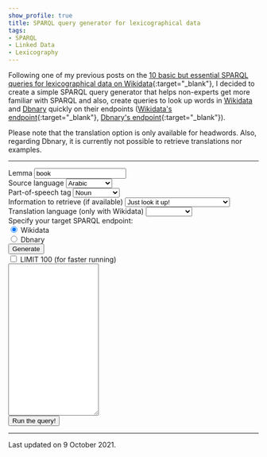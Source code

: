 ```yaml
---
show_profile: true
title: SPARQL query generator for lexicographical data
tags:
- SPARQL
- Linked Data
- Lexicography
---
```



Following one of my previous posts on the [10 basic but essential SPARQL queries for lexicographical data on Wikidata](https://sinaahmadi.github.io/posts/10-essential-sparql-queries-for-lexicographical-data-on-wikidata.html){:target="_blank"}, I decided to create a simple SPARQL query generator that helps non-experts get more familiar with SPARQL and also, create queries to look up words in [Wikidata](https://www.wikidata.org/) and [Dbnary](http://kaiko.getalp.org/about-dbnary/) quickly on their endpoints ([Wikidata's endpoint](https://query.wikidata.org/){:target="_blank"}, [Dbnary's endpoint](http://kaiko.getalp.org/sparql){:target="_blank"}).

Please note that the translation option is only available for headwords. Also, regarding Dbnary, it is currently not possible to retrieve translations nor examples.

<hr />

<form>
  <div class="row">
    <div class="col">
      <label for="lemma">Lemma</label>
      <input type="text" class="form-control" placeholder="lemma" id="lemma" maxlength="15" name="lemma" id="lemma" value="book">
    </div>
    <div class="col">
        <div class="form-group">
          <label for="source_language">Source language</label>
          <select class="form-control" id="source_language" name="source_language">
             <option value="ar">Arabic</option>
             <option value="bn">Bengali</option>
             <option value="de">German</option>
             <option value="en">English</option>
             <option value="es">Spanish</option>
             <option value="ff">Fula</option>
             <option value="fr">French</option>
             <option value="hi">Hindi</option>
             <option value="id">Indonesian</option>
             <option value="it">Italian</option>
             <option value="ja">Japanese</option>
             <option value="jv">Javanese</option>
             <option value="pa">Punjabi</option>
             <option value="pt">Portuguese</option>
             <option value="ru">Russian</option>
             <option value="tr">Turkish</option>
             <option value="ur">Urdu</option>
             <option value="vi">Vietnamese</option>
             <option value="zh">Chinese</option>
          </select>
        </div>
    </div>
    <div class="col">
        <div class="form-group">
          <label for="part_of_speech_tag">Part-of-speech tag</label>
          <select class="form-control" id="part_of_speech_tag" name="part_of_speech_tag">
            <option>Noun</option>
            <option>Pronoun</option>
            <option>Verb</option>
            <option>Adverb</option>
            <option>Adjective</option>
            <option>Quantitative</option>
            <option>Interjection</option>
            <option>Preposition</option>
            <option>Article</option>
            <option>Conjunction</option>            
          </select>
        </div>
    </div>
  </div>
  
  <div class="row">
    <div class="col">
        <div class="form-group">
          <label for="information_categories">Information to retrieve (if available)</label>
          <select class="form-control" id="information_categories" name="information_categories">
            <option value="1">Just look it up!</option>
            <option value="2">Senses</option>
            <option value="3">Senses & Definitions</option>
            <option value="4">Senses, Definitions & Examples</option>
          </select>
        </div>
    </div>
    <div class="col">
        <div class="form-group">
          <label for="translation_languages">Translation language (only with Wikidata)</label>
          <select class="form-control" id="translation_languages" name="translation_languages">
            <option value="null"></option>
             <option value="ar">Arabic</option>
             <option value="bn">Bengali</option>
             <option value="de">German</option>
             <option value="en">English</option>
             <option value="es">Spanish</option>
             <option value="ff">Fula</option>
             <option value="fr">French</option>
             <option value="hi">Hindi</option>
             <option value="id">Indonesian</option>
             <option value="it">Italian</option>
             <option value="ja">Japanese</option>
             <option value="jv">Javanese</option>
             <option value="pa">Punjabi</option>
             <option value="pt">Portuguese</option>
             <option value="ru">Russian</option>
             <option value="tr">Turkish</option>
             <option value="ur">Urdu</option>
             <option value="vi">Vietnamese</option>
             <option value="zh">Chinese</option>
          </select>
        </div>
    </div>
  </div>

  <div class="form-group">
    <label for="exampleFormControlSelect2">Specify your target SPARQL endpoint: </label>
  	<div class="form-check form-check-inline">
  	  <input class="form-check-input" type="radio" name="target_SPARQL" id="Wikidata" checked>
  	  <label class="form-check-label" for="Wikidata">Wikidata</label>
  	</div>
  	<div class="form-check form-check-inline">
  	  <input class="form-check-input" type="radio" name="target_SPARQL" id="Dbnary">
  	  <label class="form-check-label" for="Dbnary">Dbnary</label>
  	</div>
  </div>

  <div class="form-group">
    <div class="row">
        <div class="col">
          <button type="button" class="btn btn-primary" onclick="generateQuery()" id="generate_query">Generate</button>
        </div>
        <div class="col">
      	  <div class="form-check">
      	    <input type="checkbox" class="form-check-input" id="limit_100" name="limit_100">
      	    <label class="form-check-label" for="limit_100">LIMIT 100 (for faster running)</label>
      	  </div>
    	</div>
    </div>
  </div>  

  <div class="form-group">
    <!-- <label for="generated_sparql_query">Generated SPARQL query</label> -->
    <textarea class="form-control bg-light" id="generated_sparql_query" rows="20" name="generated_sparql_query"></textarea>
  </div>
  <button type="button" class="btn btn-primary" id="run_query" onclick="runQuery()">Run the query!</button>
  
</form>

<script>
  // https://www.wikidata.org/wiki/Help:Wikimedia_language_codes/lists/all
  // https://w.wiki/4ZAZ
  var languages_wiki = {
    'ar': 'Q13955', // Arabic
    'bn': 'Q9610', // Bengali
    'de': 'Q188', // German
    'en': 'Q1860', // English
    'es': 'Q1321', // Spanish
    'ff': 'Q33454', // Fula
    'fr': 'Q150', // French
    'hi': 'Q1568', // Hindi
    'id': 'Q9240', // Indonesian
    'it': 'Q652', // Italian
    'ja': 'Q5287', // Japanese
    'jv': 'Q33549', // Javanese
    'pa': 'Q58635', // Punjabi
    'pt': 'Q5146', // Portuguese
    'ru': 'Q7737', // Russian
    'tr': 'Q256', // Turkish
    'ur': 'Q1617', // Urdu
    'vi': 'Q9199', // Vietnamese
    'zh': 'Q9192', // Chinese
  };

  var languages_dbnary = {
    "en": "en",
    "fr": "fr",
    "es": "es",
    "pt": "pt",
    "de": "de",
    "it": "it"
  };

  var posTags = {
    'Noun': 'Q1084',
    'Pronoun': 'Q36224',
    'Verb': 'Q24905',
    'Adverb': 'Q380057',
    'Adjective': 'Q34698',
    'Quantitative': 'Q21087400',
    'Interjection': 'Q83034',
    'Preposition': 'Q4833830',
    'Article': 'Q103184',
    'Conjunction': 'Q36484'
  };
       

  // Queries for Wikidata
  var values = "\n\tVALUES ?word {'book'@GLWSSA}";

  var queryBasicWiki = "SELECT * WHERE {VALUESTOBEADDEDHERE\n\t?l a ontolex:LexicalEntry ;\n\t\tdct:language wd:LNGCDE ;\n\t\tontolex:lexicalForm ?form ;\n\t\twikibase:lexicalCategory wd:POSTAG ;\n\t\twikibase:lemma ?lemma .\n\t?form ontolex:representation ?word .\n}";
  
  var querySensesWiki = "SELECT * WHERE {VALUESTOBEADDEDHERE\n\t?l a ontolex:LexicalEntry ;\n\t\tdct:language wd:LNGCDE ;\n\t\tontolex:lexicalForm ?form ;\n\t\twikibase:lexicalCategory wd:POSTAG ;\n\t\twikibase:lemma ?lemma ;\n\t\tontolex:sense ?sense .\n\t?form ontolex:representation ?word .\n}";

  var queryDefWiki = "SELECT * WHERE {VALUESTOBEADDEDHERE\n\t?l a ontolex:LexicalEntry ;\n\t\tdct:language wd:LNGCDE ;\n\t\twikibase:lemma ?lemma ;\n\t\tontolex:lexicalForm ?form ;\n\t\twikibase:lexicalCategory ?category ;\n\t\tontolex:sense ?sense .\n\t?form ontolex:representation ?word .\n\t?language wdt:P218 \"GLWSSA\" .\n\t?sense skos:definition ?gloss .\n\tFILTER EXISTS {?l ontolex:sense ?sense }\n\tFILTER(LANG(?gloss) = \"GLWSSA\")\n}";

  var queryExamplesWiki = "SELECT * WHERE {VALUESTOBEADDEDHERE\n\t?l a ontolex:LexicalEntry ;\n\t\tdct:language wd:LNGCDE ;\n\t\twikibase:lemma ?lemma ;\n\t\tontolex:lexicalForm ?form ;\n\t\twikibase:lexicalCategory ?category ;\n\t\tontolex:sense ?sense .\n\t\t?language wdt:P218 \"GLWSSA\" .\n\t?form ontolex:representation ?word .\n\t?sense skos:definition ?gloss .\n\tOPTIONAL{\n\t\t?l p:P5831 ?statement .\n\t\t?statement ps:P5831 ?example .\n\t}\n\tFILTER EXISTS {?l ontolex:sense ?sense }\n\tFILTER(LANG(?gloss) = \"GLWSSA\")\n}";

  var queryTranslationWiki = "SELECT DISTINCT * WHERE {\n\t?source dct:language wd:LNGCDE;\n\t\twikibase:lemma ?sourceLemma;\n\t\tontolex:sense [ wdt:P5137 ?sense ].\n\t?target dct:language wd:LNGCDETRG;\n\t\twikibase:lemma ?targetLemma;\n\t\tontolex:sense [ wdt:P5137 ?sense ].\n}\nORDER BY ASC(UCASE(str(?sourceLemma)))\nLIMIT 100 ";

  var queryTranslationWikiLemma = "SELECT DISTINCT * WHERE {VALUESTOBEADDEDHERE\n\t?source dct:language wd:LNGCDE;\n\t\twikibase:lemma ?sourceLemma;\n\t\tontolex:lexicalForm ?form ;\n\t\twikibase:lexicalCategory wd:POSTAG ;\n\t\tontolex:sense [ wdt:P5137 ?sense ].\n\t?target dct:language wd:LNGCDETRG;\n\t\twikibase:lemma ?targetLemma;\n\t\tontolex:sense [ wdt:P5137 ?sense ].\n\t?form ontolex:representation ?word .\n}\nORDER BY ASC(UCASE(str(?sourceLemma))) ";

  // Queries for Dbnary
    var valuesDbnary = "\n\tVALUES ?label {'book'@GLWSSA}\n\tVALUES ?pos {<http://www.lexinfo.net/ontology/2.0/lexinfo#POSTAGNM>}"; 

    var queryBasicWikiDbnary = `SELECT * WHERE {VALUESTOBEADDEDHERE
       ?lexeme a ontolex:LexicalEntry ;
         rdfs:label ?label ;
         ontolex:canonicalForm ?form ;
         lime:language ?lang ;
         lexinfo:partOfSpeech   ?pos .

    FILTER(?lang = "GLWSSA")
    }
    `
    var querySensesWikiDbnary = `SELECT * WHERE {VALUESTOBEADDEDHERE
       ?lexeme a ontolex:LexicalEntry ;
         rdfs:label ?label ;
         ontolex:canonicalForm ?form ;
         lime:language ?lang ;
         lexinfo:partOfSpeech   ?pos ;
         ontolex:sense  ?sense .

    FILTER(?lang = "GLWSSA")
    }`

    var queryDefWikiDbnary = `SELECT ?lexeme ?label ?pos ?sense ?definition
    WHERE {
       ?sense a ontolex:LexicalSense ;
         skos:definition ?def .
       ?def rdf:value ?definition .
       FILTER(lang(?definition) = "GLWSSA")
       {
          SELECT * WHERE {VALUESTOBEADDEDHERE
             ?lexeme a ontolex:LexicalEntry ;
             rdfs:label ?label ;
             ontolex:canonicalForm ?form ;
             lime:language ?lang ;
             lexinfo:partOfSpeech   ?pos ;
             ontolex:sense  ?sense .
          FILTER(?lang = "GLWSSA")
          } 
       }
    }`

    var queryExamplesWikiDbnary = `
    `

    var queryTranslationWikiDbnary = `
    `

    var queryTranslationWikiLemmaDbnary = `
    `

  function generateQuery() {
    var lemma = document.getElementById("lemma").value;
    var posTag = document.getElementById("part_of_speech_tag").value;
    var sourceLanguage = document.getElementById("source_language").value;
    var translationLanguage = document.getElementById("translation_languages").value;
    var query = "";
    var formValid = false;

    if (document.getElementById('Wikidata').checked) {
      if (translationLanguage != "null") {
        if (lemma.length == 0) {
          query = queryTranslationWiki;
        } else {
          query = queryTranslationWikiLemma;
        }
      } else {
        switch (document.getElementById('information_categories').value) {
          case "1":
            query = queryBasicWiki;
            break;
          case "2":
            query = querySensesWiki;
            break;
          case "3":
            query = queryDefWiki;
            break;
          case "4":
            query = queryExamplesWiki;
            break;
          }
      }} else {
        switch (document.getElementById('information_categories').value) {
          case "1":
            query = queryBasicWikiDbnary;
            break;
          case "2":
            query = querySensesWikiDbnary;
            break;
          case "3":
            query = queryDefWikiDbnary;
            break;
        }
      }

    if (lemma.length != 0) {
      if (document.getElementById('Wikidata').checked) {
        query = query.replace("VALUESTOBEADDEDHERE", values.replace("book", lemma));
      } else {
        query = query.replace("VALUESTOBEADDEDHERE", valuesDbnary.replace("book", lemma));
      }
    } else {
      query = query.replace("VALUESTOBEADDEDHERE", "");
    }
    query = query.replace("WORD", lemma);
    query = query.replace("LNGCDE", languages_wiki[sourceLanguage]);
    query = query.replaceAll("LNGCDETRG", languages_wiki[translationLanguage]);
    query = query.replaceAll("GLWSSA", sourceLanguage);
    query = query.replace("POSTAGNM", posTag.toLowerCase());
    query = query.replace("POSTAG", posTags[posTag]);
    // query = query.replace(";;", ";").concat("\n}").replace(";\n}", ".\n}");

    if (document.getElementById('limit_100').checked) {
      query = query.concat("\nLIMIT 100");
    }

    document.getElementById("generated_sparql_query").innerHTML = query;

  }

  function runQuery() {
    if (document.getElementById("generated_sparql_query").value != '') {
      if (document.getElementById('Wikidata').checked) {
      window.open("https://query.wikidata.org/#".concat(encodeURIComponent(document.getElementById("generated_sparql_query").value)), '_blank'); 
    } else {
      window.open("http://kaiko.getalp.org/sparql?default-graph-uri=&query=".concat(encodeURIComponent(document.getElementById("generated_sparql_query").value)), '_blank'); 
    }
    }
  }
</script>


<hr class="col-xs-12">
Last updated on 9 October 2021.
